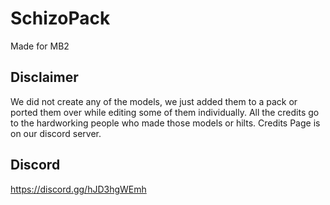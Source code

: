 # SchizoPack
Made for MB2
## Disclaimer 
We did not create any of the models, we just added them to a pack or ported them over while editing some of them individually.
All the credits go to the hardworking people who made those models or hilts. Credits Page is on our discord server. 
## Discord
https://discord.gg/hJD3hgWEmh 

